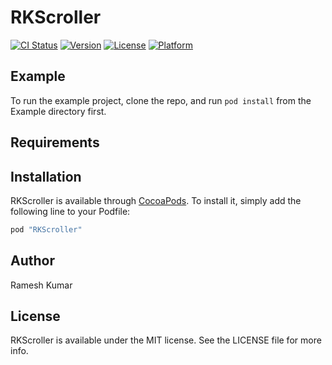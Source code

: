# RKScroller

[![CI Status](http://img.shields.io/travis/tahseen0amin@gmail.com/RKScroller.svg?style=flat)](https://travis-ci.org/tahseen0amin@gmail.com/RKScroller)
[![Version](https://img.shields.io/cocoapods/v/RKScroller.svg?style=flat)](http://cocoapods.org/pods/RKScroller)
[![License](https://img.shields.io/cocoapods/l/RKScroller.svg?style=flat)](http://cocoapods.org/pods/RKScroller)
[![Platform](https://img.shields.io/cocoapods/p/RKScroller.svg?style=flat)](http://cocoapods.org/pods/RKScroller)

## Example

To run the example project, clone the repo, and run `pod install` from the Example directory first.

## Requirements

## Installation

RKScroller is available through [CocoaPods](http://cocoapods.org). To install
it, simply add the following line to your Podfile:

```ruby
pod "RKScroller"
```

## Author

Ramesh Kumar

## License

RKScroller is available under the MIT license. See the LICENSE file for more info.
